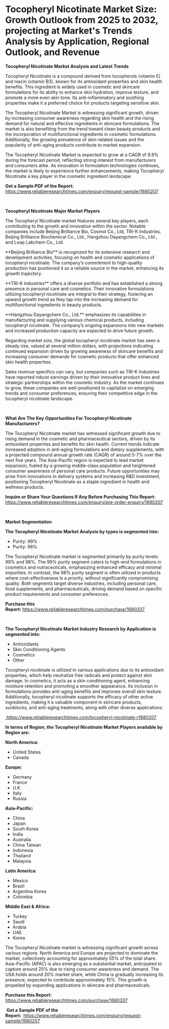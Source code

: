 <p><h1>Tocopheryl Nicotinate Market Size: Growth Outlook from 2025 to 2032, projecting at Market's Trends Analysis by Application, Regional Outlook, and Revenue</h1></p><p><strong>Tocopheryl Nicotinate Market Analysis and Latest Trends</strong></p>
<p><p>Tocopheryl Nicotinate is a compound derived from tocopherols (vitamin E) and niacin (vitamin B3), known for its antioxidant properties and skin health benefits. This ingredient is widely used in cosmetic and skincare formulations for its ability to enhance skin hydration, improve texture, and promote a more even skin tone. Its anti-inflammatory and soothing properties make it a preferred choice for products targeting sensitive skin.</p><p>The Tocopheryl Nicotinate Market is witnessing significant growth, driven by increasing consumer awareness regarding skin health and the rising demand for natural and effective ingredients in skincare formulations. The market is also benefiting from the trend toward clean beauty products and the incorporation of multifunctional ingredients in cosmetic formulations. Additionally, the growing prevalence of skin-related issues and the popularity of anti-aging products contribute to market expansion.</p><p>The Tocopheryl Nicotinate Market is expected to grow at a CAGR of 9.9% during the forecast period, reflecting strong interest from manufacturers and consumers alike. As innovation in formulation technologies continues, the market is likely to experience further enhancements, making Tocopheryl Nicotinate a key player in the cosmetic ingredient landscape.</p></p>
<p><strong>Get a Sample PDF of the Report:&nbsp;</strong> <a href="https://www.reliableresearchtimes.com/enquiry/request-sample/1680207?utm_campaign=3678&utm_medium=2&utm_source=Github&utm_content=ia&utm_term=19042025&utm_id=tocopheryl-nicotinate">https://www.reliableresearchtimes.com/enquiry/request-sample/1680207</a></p>
<p>&nbsp;</p>
<p><strong>Tocopheryl Nicotinate Major Market Players</strong></p>
<p><p>The Tocopheryl Nicotinate market features several key players, each contributing to the growth and innovation within the sector. Notable companies include Beijing Brilliance Bio, Cosmol Co., Ltd, TRI-K Industries, Beijing Brilliance Biochemical Co., Ltd., Hangzhou Dayangchem Co., Ltd., and Leap Labchem Co., Ltd. </p><p>**Beijing Brilliance Bio** is recognized for its extensive research and development activities, focusing on health and cosmetic applications of tocopheryl nicotinate. The company’s commitment to high-quality production has positioned it as a reliable source in the market, enhancing its growth trajectory.</p><p>**TRI-K Industries** offers a diverse portfolio and has established a strong presence in personal care and cosmetics. Their innovative formulations utilizing tocopheryl nicotinate are integral to their strategy, fostering an upward growth trend as they tap into the increasing demand for multifunctional ingredients in beauty products.</p><p>**Hangzhou Dayangchem Co., Ltd.** emphasizes its capabilities in manufacturing and supplying various chemical products, including tocopheryl nicotinate. The company’s ongoing expansions into new markets and increased production capacity are expected to drive future growth.</p><p>Regarding market size, the global tocopheryl nicotinate market has seen a steady rise, valued at several million dollars, with projections indicating continued expansion driven by growing awareness of skincare benefits and increasing consumer demands for cosmetic products that offer enhanced skin health properties.</p><p>Sales revenue specifics can vary, but companies such as TRI-K Industries have reported robust earnings driven by their innovative product lines and strategic partnerships within the cosmetic industry. As the market continues to grow, these companies are well-positioned to capitalize on emerging trends and consumer preferences, ensuring their competitive edge in the tocopheryl nicotinate landscape.</p></p>
<p>&nbsp;</p>
<p><strong>What Are The Key Opportunities For Tocopheryl Nicotinate Manufacturers?</strong></p>
<p><p>The Tocopheryl Nicotinate market has witnessed significant growth due to rising demand in the cosmetic and pharmaceutical sectors, driven by its antioxidant properties and benefits for skin health. Current trends indicate increased adoption in anti-aging formulations and dietary supplements, with a projected compound annual growth rate (CAGR) of around 5-7% over the next five years. The Asia-Pacific region is expected to lead market expansion, fueled by a growing middle-class population and heightened consumer awareness of personal care products. Future opportunities may arise from innovations in delivery systems and increasing R&D investment, positioning Tocopheryl Nicotinate as a staple ingredient in health and wellness products.</p></p>
<p><strong>Inquire or Share Your Questions If Any Before Purchasing This Report:</strong> <a href="https://www.reliableresearchtimes.com/enquiry/pre-order-enquiry/1680207?utm_campaign=3678&utm_medium=2&utm_source=Github&utm_content=ia&utm_term=19042025&utm_id=tocopheryl-nicotinate">https://www.reliableresearchtimes.com/enquiry/pre-order-enquiry/1680207</a></p>
<p>&nbsp;</p>
<p><strong>Market Segmentation</strong></p>
<p><strong>The Tocopheryl Nicotinate Market Analysis by types is segmented into:</strong></p>
<p><ul><li>Purity: 99%</li><li>Purity: 98%</li></ul></p>
<p><p>The Tocopheryl Nicotinate market is segmented primarily by purity levels: 99% and 98%. The 99% purity segment caters to high-end formulations in cosmetics and nutraceuticals, emphasizing enhanced efficacy and minimal impurities. In contrast, the 98% purity segment is often utilized in products where cost-effectiveness is a priority, without significantly compromising quality. Both segments target diverse industries, including personal care, food supplements, and pharmaceuticals, driving demand based on specific product requirements and consumer preferences.</p></p>
<p><strong>Purchase this Report:&nbsp;</strong><a href="https://www.reliableresearchtimes.com/purchase/1680207?utm_campaign=3678&utm_medium=2&utm_source=Github&utm_content=ia&utm_term=19042025&utm_id=tocopheryl-nicotinate">https://www.reliableresearchtimes.com/purchase/1680207</a></p>
<p>&nbsp;</p>
<p><strong>The Tocopheryl Nicotinate Market Industry Research by Application is segmented into:</strong></p>
<p><ul><li>Antioxidants</li><li>Skin Conditioning Agents</li><li>Cosmetics</li><li>Other</li></ul></p>
<p><p>Tocopheryl nicotinate is utilized in various applications due to its antioxidant properties, which help neutralize free radicals and protect against skin damage. In cosmetics, it acts as a skin conditioning agent, enhancing moisture retention and promoting a smoother appearance. Its inclusion in formulations provides anti-aging benefits and improves overall skin texture. Additionally, tocopheryl nicotinate supports the efficacy of other active ingredients, making it a valuable component in skincare products, sunblocks, and anti-aging treatments, along with other diverse applications.</p></p>
<p><a href="https://www.reliableresearchtimes.com/tocopheryl-nicotinate-r1680207?utm_campaign=3678&utm_medium=2&utm_source=Github&utm_content=ia&utm_term=19042025&utm_id=tocopheryl-nicotinate">&nbsp;https://www.reliableresearchtimes.com/tocopheryl-nicotinate-r1680207</a></p>
<p><strong>In terms of Region, the Tocopheryl Nicotinate Market Players available by Region are:</strong></p>
<p>
    <p> <strong> North America: </strong>
        <ul>
            <li>United States</li>
            <li>Canada</li>
        </ul>
        </p> 
    <p> <strong> Europe: </strong>
        <ul>
            <li>Germany</li>
            <li>France</li>
            <li>U.K.</li>
            <li>Italy</li>
            <li>Russia</li>
        </ul>
        </p> 
    <p> <strong> Asia-Pacific: </strong>
        <ul>
            <li>China</li>
            <li>Japan</li>
            <li>South Korea</li>
            <li>India</li>
            <li>Australia</li>
            <li>China Taiwan</li>
            <li>Indonesia</li>
            <li>Thailand</li>
            <li>Malaysia</li>
        </ul>
        </p> 
    <p> <strong> Latin America: </strong>
        <ul>
            <li>Mexico</li>
            <li>Brazil</li>
            <li>Argentina Korea</li>
            <li>Colombia</li>
        </ul>
        </p> 
    <p> <strong> Middle East & Africa: </strong>
        <ul>
            <li>Turkey</li>
            <li>Saudi</li>
            <li>Arabia</li>
            <li>UAE</li>
            <li>Korea</li>
        </ul>
    </p>
    </p>
<p><p>The Tocopheryl Nicotinate market is witnessing significant growth across various regions. North America and Europe are projected to dominate the market, collectively accounting for approximately 55% of the total share. Asia-Pacific (APAC) is also emerging as a substantial market, anticipated to capture around 25% due to rising consumer awareness and demand. The USA holds around 20% market share, while China is gradually increasing its presence, expected to contribute approximately 15%. This growth is propelled by expanding applications in skincare and pharmaceuticals.</p></p>
<p><strong>Purchase this Report: </strong><a href="https://www.reliableresearchtimes.com/purchase/1680207?utm_campaign=3678&utm_medium=2&utm_source=Github&utm_content=ia&utm_term=19042025&utm_id=tocopheryl-nicotinate">https://www.reliableresearchtimes.com/purchase/1680207</a></p>
<p>&nbsp;<strong>Get a Sample PDF of the Report:&nbsp;&nbsp;</strong><a href="https://www.reliableresearchtimes.com/enquiry/request-sample/1680207?utm_campaign=3678&utm_medium=2&utm_source=Github&utm_content=ia&utm_term=19042025&utm_id=tocopheryl-nicotinate">https://www.reliableresearchtimes.com/enquiry/request-sample/1680207</a></p>
<p><strong></strong></p>
<p><p></p><p></p><p></p></p>